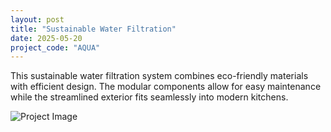 ```yaml
---
layout: post
title: "Sustainable Water Filtration"
date: 2025-05-20
project_code: "AQUA"
---
```


This sustainable water filtration system combines eco-friendly materials with efficient design. The modular components allow for easy maintenance while the streamlined exterior fits seamlessly into modern kitchens.

![Project Image](https://source.unsplash.com/random/800x600/?water-filter)
